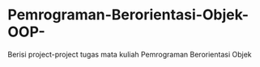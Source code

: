 # Pemrograman-Berorientasi-Objek-OOP-
Berisi project-project tugas mata kuliah Pemrograman Berorientasi Objek
